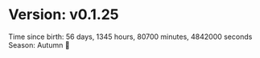 # Version: v0.1.25
Time since birth: 56 days, 1345 hours, 80700 minutes, 4842000 seconds
Season: Autumn 🍁
